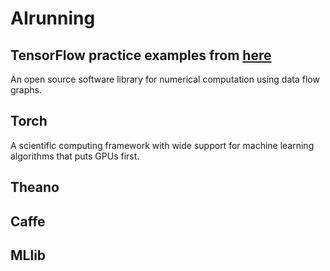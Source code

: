 # AIrunning
## TensorFlow practice examples from [here](https://github.com/aymericdamien/TensorFlow-Examples)
An open source software library for numerical computation using data flow graphs.

## Torch
A scientific computing framework with wide support for machine learning algorithms that puts GPUs first.

## Theano

## Caffe

## MLlib
